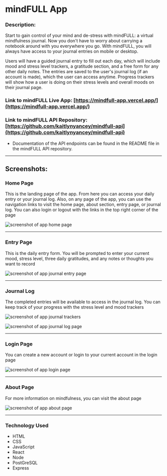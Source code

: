 # mindFULL App

### Description: 
Start to gain control of your mind and de-stress with mindFULL: a virtual mindfulness journal. Now you don't have to worry about carrying a notebook around with you everywhere you go. With mindFULL, you will always have access to your journal entries on mobile or desktop. 

Users will have a guided journal entry to fill out each day, which will include mood and stress level trackers, a gratitude section, and a free form for any other daily notes. The entries are saved to the user's journal log (if an account is made), which the user can access anytime. Progress trackers will show how a user is doing on their stress levels and overall moods on their journal page. 

### Link to mindFULL Live App: [https://mindfull-app.vercel.app/](https://mindfull-app.vercel.app/)
### Link to mindFULL API Repository: [https://github.com/kaitlynyancey/mindfull-api](https://github.com/kaitlynyancey/mindfull-api)
- Documentation of the API endpoints can be found in the README file in the mindFULL API repository. 
___
## Screenshots:

### Home Page

This is the landing page of the app. From here you can access your daily entry or your journal log. Also, on any page of the app, you can use the navigation links to visit the home page, about section, entry page, or journal log. You can also login or logout with the links in the top right corner of the page 

![screenshot of app home page](mindfull-screenshots/home-page.png)
___
### Entry Page

This is the daily entry form. You will be prompted to enter your current mood, stress level, three daily gratitudes, and any notes or thoughts you want to record

![screenshot of app journal entry page](mindfull-screenshots/entry-form.png)
___
### Journal Log

The completed entries will be available to access in the journal log. You can keep track of your progress with the stress level and mood trackers

![screenshot of app journal trackers](mindfull-screenshots/trackers.png)

![screenshot of app journal log page](mindfull-screenshots/journal-log.png)
___
### Login Page

You can create a new account or login to your current account in the login page

![screenshot of app login page](mindfull-screenshots/login-page.png)
___
### About Page

For more information on mindfulness, you can visit the about page

![screenshot of app about page](mindfull-screenshots/about-page.png)
___
### Technology Used
* HTML 
* CSS
* JavaScript
* React
* Node 
* PostGreSQL
* Express
